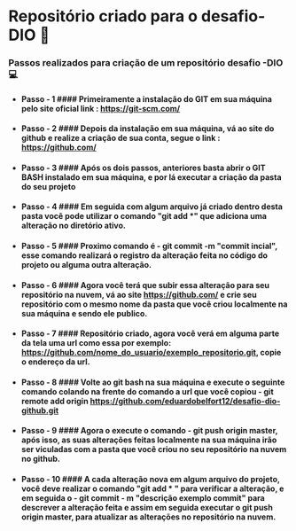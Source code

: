 # Repositório criado para o desafio-DIO :hammer:
### **Passos realizados para criação de um repositório desafio -DIO** :computer:
- #### Passo - 1 #### Primeiramente a instalação do GIT em sua máquina pelo site oficial link : https://git-scm.com/ 
- #### Passo - 2 #### Depois da instalação em sua máquina, vá ao site do github e realize a criação de sua conta, segue o link : https://github.com/
- #### Passo - 3 #### Após os dois passos, anteriores basta abrir o GIT BASH instalado em sua máquina, e por lá executar a criação da pasta do seu projeto
- #### Passo - 4 #### Em seguida com algum arquivo já criado dentro desta pasta você pode utilizar o comando "git add *" que  adiciona uma alteração no diretório ativo.
- #### Passo - 5 #### Proximo comando é - git commit -m "commit incial", esse comando realizará o registro da alteração feita no código do projeto ou alguma outra alteração.
- #### Passo - 6 #### Agora você terá que subir essa alteração para seu repositório na nuvem, vá ao site https://github.com/ e crie seu repositório com o mesmo nome da pasta que você criou localmente na sua máquina e sendo ele publico.
- #### Passo - 7 #### Repositório criado, agora você verá em alguma parte da tela uma url como essa por exemplo: https://github.com/nome_do_usuario/exemplo_repositorio.git, copie o endereço da url.
- #### Passo - 8 #### Volte ao git bash na sua máquina e execute o seguinte comando colando na frente do comando a url que você copiou - git remote add origin https://github.com/eduardobelfort12/desafio-dio-github.git
- #### Passo - 9 #### Agora o execute o comando - git push origin master, após isso, as suas alterações feitas localmente na sua máquina irão ser viculadas com a pasta que você criou no seu repositório na nuvem no github.
- #### Passo - 10 #### A cada alteração nova em algum arquivo do projeto, você deve realizar o comando "git add * " para verificar a alteração, e em seguida o - git commit - m  "descrição exemplo commit" para descrever a alteração feita e assim em seguida executar o git push origin master, para atualizar as alterações no repositório na nuvem.

